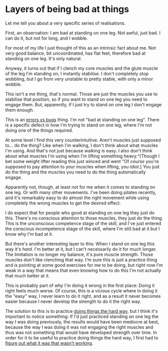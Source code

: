 # Layers of being bad at things

Let me tell you about a very specific series of realisations.

First, an observation: I am bad at standing on one leg. Not awful, just bad. I can do it, but not for long, and I wobble.

For most of my life I just thought of this as an intrinsic fact about me. Not very good balance, bit uncoordinated, has flat feet, therefore bad at standing on one leg. It's only natural.

Anyway, it turns out that if I clench my core muscles and the glute muscle of the leg I'm standing on, I instantly stabilise. I don't completely stop wobbling, but I go from very unstable to pretty stable, with only a minor wobble.

This isn't a me thing, that's normal. Those are just the muscles you use to stabilise that position, so if you want to stand on one leg you need to engage them.
But, apparently, if I just try to stand on one leg I don't engage them enough.

This is an [errors vs bugs](https://celandine13.livejournal.com/33599.html) thing. I'm not "bad at standing on one leg". There is a specific defect in how I'm trying to stand on one leg, where I'm not doing one of the things required.

At some level I find this very counterintuitive. Aren't muscles just supposed to... do the thing? Like when I'm walking, I don't think about what muscles I'm using. And that's not just because walking is easy. I also don't think about what muscles I'm using when I'm lifting something heavy.^[Though I bet some weight lifter reading this just winced and went "Of *course* you're supposed to pay attention to your muscles when lifting, you idiot.] You just do the thing and the muscles you need to do the thing automatically engage.

Apparently not, though, at least not for me when it comes to standing on one leg. Or with many other movements.
I've been doing pilates recently, and it's remarkably easy to do almost the right movement while using completely the wrong muscles to get the desired effect.

I do expect that for people who good at standing on one leg they just do this. There's no conscious attention to those muscles, they just do the thing. This is the unconscious competence stage of the skill, and I've just entered the conscious incompetence stage of the skill, where I'm still bad at it but I know why I'm bad at it.

But there's another interesting layer to this: When I stand on one leg this way it's *hard*. I'm better at it, but I can't necessarily do it for much longer. The limitation is no longer my balance, it's pure muscle strength. Those muscles don't like clenching that way.
I'm sure this is just a practice thing and is pointing at some good exercises for me to be doing, but right now I'm weak in a way that means that even knowing how to do this I'm not actually that much better at it.

This is probably part of why I'm doing it wrong in the first place: Doing it right feels much worse. Of course, this is a vicious cycle where in doing it the "easy" way, I never learn to do it right, and as a result it never becomes easier because I never develop the strength to do it the right way.

The solution to this is to practice [doing things the hard way](https://notebook.drmaciver.com/posts/2024-01-07-08:50.html), but I think it's important to notice something: If I'd just practiced standing on one leg the way I was doing previously, the results would have been mediocre at best, because the way I was doing it was not engaging the right muscles and thus was not something that would have developed strength over time. In order for it to be useful to practice doing things the hard way, I first had to [figure out what it was that wasn't working](https://notebook.drmaciver.com/posts/2024-01-18-10:00.html).
